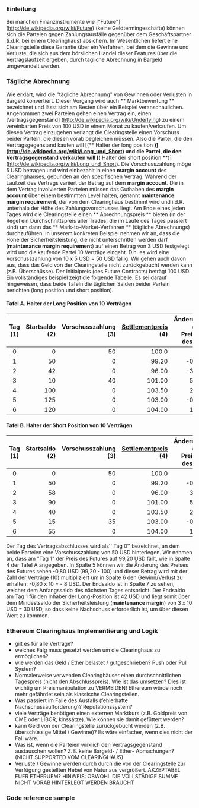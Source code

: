 <!-- TITLE: [German] Clearinghaus -->



### Einleitung
Bei manchen Finanzinstrumente wie ["Future"] (http://de.wikipedia.org/wiki/Future) (keine Geldtermingeschäfte) können sich die Parteien gegen Zahlungsausfälle gegenüber dem  Geschäftspartner (i.d.R. bei einem Clearinghaus) absichern. Im Wesentlichen liefert eine Clearingstelle diese Garantie über ein Verfahren, bei dem die Gewinne und Verluste, die sich aus dem börslichen Handel dieser Features über die Vertragslaufzeit ergeben, durch tägliche Abrechnung in Bargeld umgewandelt werden.
### Tägliche Abrechnung
Wie erklärt, wird die "tägliche Abrechnung" von Gewinnen oder Verlusten in Bargeld konvertiert. Dieser Vorgang wird auch ** Marktbewertung ** bezeichnet und lässt sich am Besten über ein Beispiel veranschaulichen.
Angenommen zwei Parteien gehen einen Vertrag ein, einen [Vertragsgegenstand] (http://de.wikipedia.org/wiki/Underlying) zu einem vereinbarten Preis von 100 USD in einem Monat zu kaufen/verkaufen. Um diesen Vertrag einzugehen verlangt die Clearingstelle einen Vorschuss beider Partein, die diesen vorab begleichen müssen. Also die Partei, die den Vertragsgegenstand kaufen will [(** Halter der long position **)] (http://de.wikipedia.org/wiki/Long_und_Short) und die Partei, die den Vertragsgegenstand verkaufen will [(** Halter der short position **)] (http://de.wikipedia.org/wiki/Long_und_Short).
Die Vorschusszahlung möge 5 USD betragen und wird einbezahlt in einen **margin account** des Clearinghauses, gebunden an den spezifischen Vertrag.
Während der Laufzeit des Vertrags variiert der Betrag auf dem **margin account**. Die in dem Vertrag involvierten Parteien müssen das Guthaben des **margin account** über einem bestimmten Level halten, genannt **maintenance margin requirement**,  der von dem Clearinghaus bestimmt wird und i.d.R. unterhalb der Höhe des Zahlungsvorschusses liegt.
Am Ende eines jeden Tages wird die Clearingstelle einen ** Abrechnungspreis ** bieten (in der Regel ein Durchschnittspreis aller Trades, die im Laufe des Tages passiert sind) um dann das ** Mark-to-Market-Verfahren ** (tägliche Abrechnungs) durchzuführen.
In unserem konkreten Beispiel nehmen wir an, dass die Höhe der Sicherheitsleistung, die nicht unterschritten werden darf (**maintenance margin requirement**) auf einen Betrag von 3 USD festgelegt wird und die kaufende Partei 10 Verträge eingeht. D.h. es wird eine Vorschusszahlung von 10 x 5 USD = 50 USD fällig. Wir gehen auch davon aus, dass das Geld von der Clearingstelle nicht zurückgebucht werden kann (z.B. Überschüsse). Der Initialpreis (des Future Contracts) beträgt 100 USD.
Ein vollständiges beispiel zeigt die folgende Tabelle. Es sei darauf hingeweisen, dass beide Tafeln die täglichen Salden beider Partein berichten (long position und short position).
#### Tafel A. Halter der Long Position von 10 Verträgen
|Tag (1)|Startsaldo (2)|Vorschusszahlung (3)|[Settlementpreis](http://boerse.ard.de/boersenwissen/boersenlexikon/settlement-preis-100.html) (4)| Änderung des Preises des  (5)|Gewinn/Verlust (6)|Endsaldo (7)|
|:----------:|-------------:|------:|---:|---:|---:|---:|
|0|0|50|100.0| - | - |50|
|1|50|0|99.20| -0.80| -8|42|
|2|42|0|96.00| -3.20| -32|10|
|3|10|40|101.00|5.00|50|100|
|4|100|0|103.50|2.50|25|125|
|5|125|0|103.00| -0.50| -5|120|
|6|120|0|104.00|1.00|10|130|
#### Tafel B. Halter der Short Position von 10 Verträgen
|Tag (1)|Startsaldo (2)|Vorschusszahlung (3)|[Settlementpreis](http://boerse.ard.de/boersenwissen/boersenlexikon/settlement-preis-100.html) (4)| Änderung des Preises des  (5)|Gewinn/Verlust (6)|Endsaldo (7)|
|:----------:|-------------:|------:|---:|---:|---:|---:|
|0|0|50|100.0| -| -|50
|1|50|0|99.20| -0.80|8|58
|2|58|0|96.00| -3.20|32|90
|3|90|0|101.00|5.00| -50|40
|4|40|0|103.50|2.50| -25| 15
|5|15|35|103.00| -0.50| 5|55
|6|55|0|104.00|1.00| -10|45|}
Der Tag des Vertragsabschlusses wird als'' Tag 0'' bezeichnet, an dem beide Parteien eine Vorschusszahlung von 50 USD hinterlegen. Wir nehmen an, dass am "Tag 1" der Preis des Futures auf 99,20 USD fällt, wie in Spalte 4 der Tafel A angegeben. In Spalte 5 können wir die Änderung des Preises des Futures sehen -0,80 USD (99,20 - 100) und dieser Betrag wird mit der Zahl der Verträge (10) multipliziert um in Spalte 6 den Gewinn/Verlust zu erhalten: -0,80 x 10 = - 8 USD. Der Endsaldo ist in Spalte 7 zu sehen, welcher dem Anfangssaldo des nächsten Tages entspricht. Der Endsaldo am Tag 1 für den Inhaber der Long-Position ist 42 USD und liegt somit über dem Mindestsaldo der Sicherheitsleistung (**maintenance margin**) von 3 x 10 USD = 30 USD, so dass keine Nachschuss erforderlich ist, um über diesen Wert zu kommen.
### Ethereum Clearinghaus Implementierung und Logik
* gilt es für alle Verträge? 
* welches Falg muss gesetzt werden um die Clearinghaus zu ermöglichen? 
* wie werden das Geld / Ether belastet / gutgeschrieben? Push oder Pull System? 
* Normalerweise verwenden Clearinghäuser einen durchschnittlichen Tagespreis (nicht den Abschlusspreis). Wie ist das umsetzen? Dies ist wichtig um Preismanipulation zu VERMEIDEN! Ethereum würde noch mehr gefährdet sein als klassische Clearingstellen. 
* Was passiert im Falle des Ausfalls (fehlerhafte Nachschussaufforderung)? Reputationssystem? 
* viele Verträge benötigen einen externen Marktkurs (z.B. Goldpreis von CME oder LIBOR, kinssätze). Wie können sie damit gefüttert werden? 
* kann Geld von der Clearingstelle zurückgebucht werden (z.B. überschüssige Mittel / Gewinne)? Es wäre einfacher, wenn dies nicht der Fall wäre. 
* Was ist, wenn die Parteien wirklich den Vertragsgegenstand austauschen wollen? Z.B.  keine Bargeld- / Ether- Abmachungen? (NICHT SUPPORTED VOM CLEARINGHAUS) 
* Verluste / Gewinne werden durch durch die von der Clearingstelle zur Verfügung gestellten  Hebel von Natur aus vergrößert. AKZEPTABEL FUER ETHERUEM? HINWEIS: OBWOHL DIE VOLLSTÄDIGE SUMME NICHT VORAB HINTERLEGT WERDEN BRAUCHT
### Code reference sample
